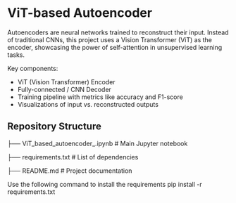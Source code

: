 # ViT-based Autoencoder
Autoencoders are neural networks trained to reconstruct their input. Instead of traditional CNNs, this project uses a Vision Transformer (ViT) as the encoder, showcasing the power of self-attention in unsupervised learning tasks.

Key components:
- ViT (Vision Transformer) Encoder 
- Fully-connected / CNN Decoder
- Training pipeline with metrics like accuracy and F1-score
- Visualizations of input vs. reconstructed outputs

## Repository Structure
├── ViT_based_autoencoder_.ipynb # Main Jupyter notebook

├── requirements.txt # List of dependencies

├── README.md # Project documentation

Use the following command to install the requirements
pip install -r requirements.txt


